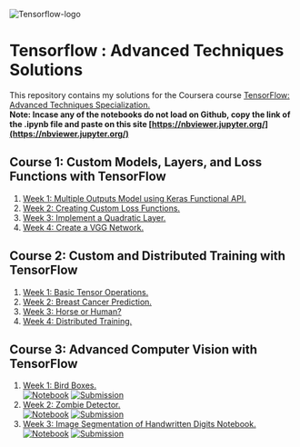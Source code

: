 
![Tensorflow-logo](https://camo.githubusercontent.com/aeb4f612bd9b40d81c62fcbebd6db44a5d4344b8b962be0138817e18c9c06963/68747470733a2f2f7777772e74656e736f72666c6f772e6f72672f696d616765732f74665f6c6f676f5f686f72697a6f6e74616c2e706e67)

# Tensorflow : Advanced Techniques Solutions

This repository contains my solutions for the Coursera course [TensorFlow: Advanced Techniques Specialization.](https://www.coursera.org/specializations/tensorflow-advanced-techniques)  
**Note: Incase any of the notebooks do not load on Github, copy the link of the .ipynb file and paste on this site [https://nbviewer.jupyter.org/](https://nbviewer.jupyter.org/)**

## Course 1: Custom Models, Layers, and Loss Functions with TensorFlow

1. [Week 1: Multiple Outputs Model using Keras Functional API.](Course-1/../Course%201/Week1_Assignment.ipynb)
2. [Week 2: Creating Custom Loss Functions.](Course-1/../Course%201/Week2_Assignment.ipynb)
3. [Week 3: Implement a Quadratic Layer.](Course-1/../Course%201/Week3_Assignment.ipynb)
4. [Week 4: Create a VGG Network.](Course-1/../Course%201/Week4_Assignment.ipynb)

## Course 2: Custom and Distributed Training with TensorFlow

1. [Week 1: Basic Tensor Operations.](Course-2/../Course%202/Week1_Assignment.ipynb)
2. [Week 2: Breast Cancer Prediction.](Course-2/../Course%202/Week2_Assignment.ipynb)
3. [Week 3: Horse or Human?](Course-2/../Course%202/Week3_Assignment.ipynb)
4. [Week 4: Distributed Training.](Course-2/../Course%202/Week4_Assignment.ipynb)

## Course 3: Advanced Computer Vision with TensorFlow

1. [Week 1: Bird Boxes.](Course-3/../Course%203/Week%201/)  
   [![Notebook](https://img.shields.io/badge/-Notebook-blue)](Course-3/../Course%203/Week1_Assignment.ipynb)
   [![Submission](https://img.shields.io/badge/-birds.h5-brightgreen)](Course-3/../Course%203/birds.h5) 
2. [Week 2: Zombie Detector.](Course-3/../Course%203/Week%202/)  
   [![Notebook](https://img.shields.io/badge/-Notebook-blue)](Course-3/../Course%203/Week2_Assignment.ipynb)
   [![Submission](https://img.shields.io/badge/-results.data-brightgreen)](Course-3/../Course%203/results.data)
3. [Week 3: Image Segmentation of Handwritten Digits Notebook.](Course-3/../Course%203/Week%203/)  
   [![Notebook](https://img.shields.io/badge/-Notebook-blue)](Course-3/../Course%203/Week3_Assignment.ipynb)
   [![Submission](https://img.shields.io/badge/-model.h5-brightgreen)](Course%203/model.h5)
